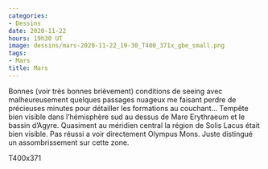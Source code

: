 ```yaml
---
categories:
- Dessins
date: 2020-11-22
hours: 19h30 UT
image: dessins/mars-2020-11-22_19-30_T400_371x_gbe_small.png
tags:
- Mars
title: Mars
---
```

Bonnes (voir très bonnes brièvement) conditions de seeing avec malheureusement quelques passages nuageux me faisant perdre de précieuses minutes pour détailler les formations au couchant… Tempête bien visible dans l’hémisphère sud au dessus de Mare Erythraeum et le bassin d’Agyre. Quasiment au méridien central la région de Solis Lacus était bien visible. Pas réussi a voir directement Olympus Mons. Juste distingué un assombrissement sur cette zone.

T400x371